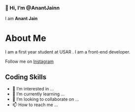 ### 👋 Hi, I’m @AnantJainn
I am **Anant Jain**
# About Me

I am a first year student at USAR . I am a front-end developer.

Follow me on [Instagram](https://instagram.com/anant__jainn?igshid=YmMyMTA2M2Y=)

## Coding Skills


- 👀 I’m interested in ...
- 🌱 I’m currently learning ...
- 💞️ I’m looking to collaborate on ...
- 📫 How to reach me ...

<!---
AnantJainn/AnantJainn is a ✨ special ✨ repository because its `README.md` (this file) appears on your GitHub profile.
You can click the Preview link to take a look at your changes.
--->
